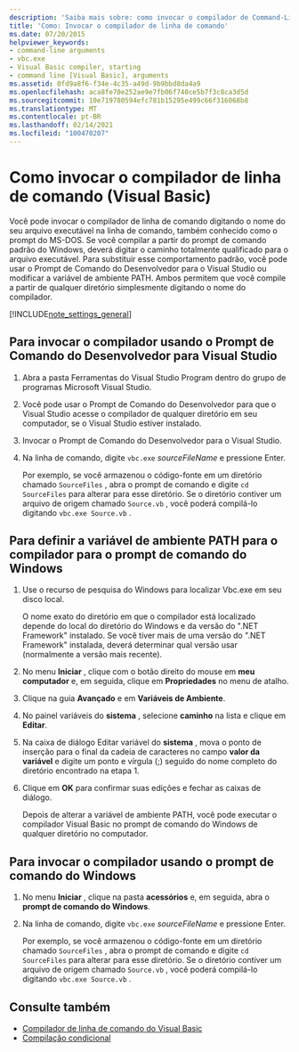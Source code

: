```yaml
---
description: 'Saiba mais sobre: como invocar o compilador de Command-Line (Visual Basic)'
title: 'Como: Invocar o compilador de linha de comando'
ms.date: 07/20/2015
helpviewer_keywords:
- command-line arguments
- vbc.exe
- Visual Basic compiler, starting
- command line [Visual Basic], arguments
ms.assetid: 0fd9a8f6-f34e-4c35-a49d-9b9bbd8da4a9
ms.openlocfilehash: aca8fe70e252ae9e7fb06f740ce5b7f3c8ca3d5d
ms.sourcegitcommit: 10e719780594efc781b15295e499c66f316068b8
ms.translationtype: MT
ms.contentlocale: pt-BR
ms.lasthandoff: 02/14/2021
ms.locfileid: "100470207"
---
```

# <a name="how-to-invoke-the-command-line-compiler-visual-basic"></a>Como invocar o compilador de linha de comando (Visual Basic)

Você pode invocar o compilador de linha de comando digitando o nome do seu arquivo executável na linha de comando, também conhecido como o prompt do MS-DOS. Se você compilar a partir do prompt de comando padrão do Windows, deverá digitar o caminho totalmente qualificado para o arquivo executável. Para substituir esse comportamento padrão, você pode usar o Prompt de Comando do Desenvolvedor para o Visual Studio ou modificar a variável de ambiente PATH. Ambos permitem que você compile a partir de qualquer diretório simplesmente digitando o nome do compilador.

[!INCLUDE[note_settings_general](~/includes/note-settings-general-md.md)]

## <a name="to-invoke-the-compiler-using-the-developer-command-prompt-for-visual-studio"></a>Para invocar o compilador usando o Prompt de Comando do Desenvolvedor para Visual Studio

1. Abra a pasta Ferramentas do Visual Studio Program dentro do grupo de programas Microsoft Visual Studio.

2. Você pode usar o Prompt de Comando do Desenvolvedor para que o Visual Studio acesse o compilador de qualquer diretório em seu computador, se o Visual Studio estiver instalado.

3. Invocar o Prompt de Comando do Desenvolvedor para o Visual Studio.

4. Na linha de comando, digite `vbc.exe` *sourceFileName* e pressione Enter.

    Por exemplo, se você armazenou o código-fonte em um diretório chamado `SourceFiles` , abra o prompt de comando e digite `cd SourceFiles` para alterar para esse diretório. Se o diretório contiver um arquivo de origem chamado `Source.vb` , você poderá compilá-lo digitando `vbc.exe Source.vb` .

## <a name="to-set-the-path-environment-variable-to-the-compiler-for-the-windows-command-prompt"></a>Para definir a variável de ambiente PATH para o compilador para o prompt de comando do Windows

1. Use o recurso de pesquisa do Windows para localizar Vbc.exe em seu disco local.

    O nome exato do diretório em que o compilador está localizado depende do local do diretório do Windows e da versão do ".NET Framework" instalado. Se você tiver mais de uma versão do ".NET Framework" instalada, deverá determinar qual versão usar (normalmente a versão mais recente).

2. No menu **Iniciar** , clique com o botão direito do mouse em **meu computador** e, em seguida, clique em **Propriedades** no menu de atalho.

3. Clique na guia **Avançado** e em **Variáveis de Ambiente**.

4. No painel variáveis do **sistema** , selecione **caminho** na lista e clique em **Editar**.

5. Na caixa de diálogo Editar variável do **sistema** , mova o ponto de inserção para o final da cadeia de caracteres no campo **valor da variável** e digite um ponto e vírgula (;) seguido do nome completo do diretório encontrado na etapa 1.

6. Clique em **OK** para confirmar suas edições e fechar as caixas de diálogo.

     Depois de alterar a variável de ambiente PATH, você pode executar o compilador Visual Basic no prompt de comando do Windows de qualquer diretório no computador.

## <a name="to-invoke-the-compiler-using-the-windows-command-prompt"></a>Para invocar o compilador usando o prompt de comando do Windows

1. No menu **Iniciar** , clique na pasta **acessórios** e, em seguida, abra o **prompt de comando do Windows**.

2. Na linha de comando, digite `vbc.exe` *sourceFileName* e pressione Enter.

     Por exemplo, se você armazenou o código-fonte em um diretório chamado `SourceFiles` , abra o prompt de comando e digite `cd SourceFiles` para alterar para esse diretório. Se o diretório contiver um arquivo de origem chamado `Source.vb` , você poderá compilá-lo digitando `vbc.exe Source.vb` .

## <a name="see-also"></a>Consulte também

- [Compilador de linha de comando do Visual Basic](index.md)
- [Compilação condicional](../../programming-guide/program-structure/conditional-compilation.md)
